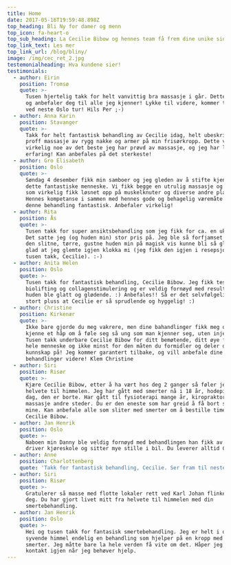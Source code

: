 ```yaml
---
title: Home
date: 2017-05-16T19:59:48.898Z
top_heading: Bli Ny for damer og menn
top_icon: fa-heart-o
top_sub_heading: La Cecilie Bibow og hennes team få frem dine unike sider
top_link_text: Les mer
top_link_url: /blog/bliny/
image: /img/cec_ret_2.jpg
testemonialheading: Hva kundene sier!
testimonials:
  - author: Eirin
    position: Tromsø
    quote: >-
      Tusen hjertelig takk for helt vanvittig bra massasje i går. Dette kan du
      og anbefaler deg til alle jeg kjenner! Lykke til videre, kommer tilbake
      ved neste Oslo tur! Hils Per ;-)
  - author: Anna Karin
    position: Stavanger
    quote: >-
      Takk for helt fantastisk behandling av Cecilie idag, helt ubeskrivelig
      proff massasje av rygg nakke og armer på min frisørkropp. Dette var
      virkelig noe av det beste jeg har prøvd av massasje, og jeg har lang
      erfaring! Kan anbefales på det sterkeste!
  - author: Gro Elisabeth
    position: Oslo
    quote: >-
      Søndag 4 desember fikk min samboer og jeg gleden av å stifte kjennskap med
      dette fantastiske menneske. Vi fikk begge en utrulig massasje og kopping
      som virkelig fikk løsnet opp på muskelknuter og diverse andre plager.
      Hennes kompetanse i sammen med hennes gode og behagelig væremåte gjorde
      denne behandling fantastisk. Anbefaler virkelig!
  - author: Rita
    position: Ås
    quote: >-
      Tusen takk for super ansiktsbehandling som jeg fikk for ca. en uke siden.
      Det satte jeg (og huden min) stor pris på. Jeg ble så forfjamset over at
      den slitne, tørre, gustne huden min på magisk vis kunne bli så glatt og
      glad at jeg glemte igjen klokka mi (jeg fikk den igjen i resepsjonen,
      tusen takk, Cecilie). :-)
  - author: Anita Helen
    position: Oslo
    quote: >-
      Tusen takk for fantastisk behandling, Cecilie Bibow. Jeg fikk testet både
      biolifting og collagenstimulering og er veldig fornøyd med resultatet,
      huden ble glatt og glødende. :) Anbefales!! Så er det selvfølgelig et
      stort pluss at Cecilie er så sprudlende og hyggelig! :)
  - author: Christine
    position: Kirkenær
    quote: >-
      Ikke bare gjorde du meg vakrere, men dine bahandlinger fikk meg også å
      kjenne et håp om å føle seg så ung som man kjenner seg, uten injeksjoner!
      Tusen takk underbare Cecilie Bibow for ditt bemøtende, ditt øye for å se
      hele menneske og ikke minst for den måten du formidler og deler din
      kunnskap på! Jeg kommer garantert tilbake, og vill anbefale dine
      behandlinger videre! Klem Christine
  - author: Siri
    position: Risør
    quote: >-
      Kjære Cecilie Bibow, etter å ha vært hos deg 2 ganger så føler jeg meg fra
      helvete til himmelen. Jeg har gått med smerter nå i 18 år, hodepine hver
      dag, den er borte. Har gått til fysioterapi mange år, kiropraktor, nåler å
      massasje andre steder. Du er den eneste som har greid å få bort smertene
      mine. Kan anbefale alle som sliter med smerter om å bestille time hos
      Cecilie Bibow.
  - author: Jan Henrik
    position: Oslo
    quote: >-
      Naboen min Danny ble veldig fornøyd med behandlingen han fikk av deg. Han
      driver kjøreskole og sitter mye stille i bil. Du leverer alltid Cecilie.
  - author: Anne
    position: Charlottenberg
    quote: 'Takk for fantastisk behandling, Cecilie. Ser fram til neste time.'
  - author: Siri
    position: Risør
    quote: >-
      Gratulerer så masse med flotte lokaler rett ved Karl Johan flinke dyktige
      deg. Du har gjort livet mitt fra helvete til himmelen med din
      smertebehandling.
  - author: Jan Henrik
    position: Oslo
    quote: >-
      Hei og tusen takk for fantasisk smertebehandling. Jeg er helt i den
      syvende himmel endelig en behandling som hjelper på en kropp med masse
      smerter. Jeg måtte bare la hele verden få vite om det. Håper jeg kan ta
      kontakt igjen når jeg behøver hjelp.
---
```


